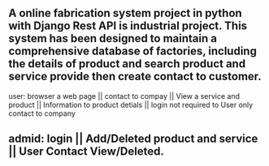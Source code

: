 A online fabrication system project in python with Django Rest API is industrial project. This system has been designed to maintain a comprehensive database of factories, including the details of product and search product and service provide then create contact to customer. 
------------------------------------
user: browser a web page || contact to compay || View a service and product || Information to product detials || login not required to User only contact to company

admid: login || Add/Deleted product and service || User Contact View/Deleted.
-------------------------------------
